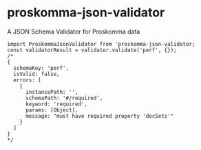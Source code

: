 # proskomma-json-validator
A JSON Schema Validator for Proskomma data

```
import ProskommaJsonValidator from 'proskomma-json-validator;
const validatorResult = validator.validate('perf', {});
/*
{
  schemaKey: 'perf',
  isValid: false,
  errors: [
    {
      instancePath: '',
      schemaPath: '#/required',
      keyword: 'required',
      params: [Object],
      message: "must have required property 'docSets'"
    }
  ]
}
*/
```
